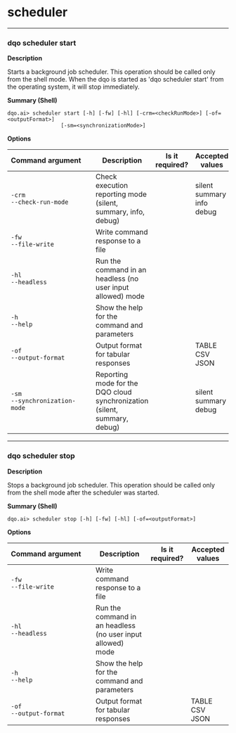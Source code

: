# scheduler

___
### **dqo scheduler start**

**Description**

Starts a background job scheduler. This operation should be called only from the shell mode. When the dqo is started as &#x27;dqo scheduler start&#x27; from the operating system, it will stop immediately.


**Summary (Shell)**
```
dqo.ai> scheduler start [-h] [-fw] [-hl] [-crm=<checkRunMode>] [-of=<outputFormat>]
                 [-sm=<synchronizationMode>]

```

**Options**  
  
| Command&nbsp;argument&nbsp;&nbsp;&nbsp;&nbsp; | Description | Is it required? | Accepted values |
|-----------------------------------------------|-------------|-----------------|-----------------|
|`-crm`<br/>`--check-run-mode`<br/>|Check execution reporting mode (silent, summary, info, debug)| |silent<br/>summary<br/>info<br/>debug<br/>|
|`-fw`<br/>`--file-write`<br/>|Write command response to a file| ||
|`-hl`<br/>`--headless`<br/>|Run the command in an headless (no user input allowed) mode| ||
|`-h`<br/>`--help`<br/>|Show the help for the command and parameters| ||
|`-of`<br/>`--output-format`<br/>|Output format for tabular responses| |TABLE<br/>CSV<br/>JSON<br/>|
|`-sm`<br/>`--synchronization-mode`<br/>|Reporting mode for the DQO cloud synchronization (silent, summary, debug)| |silent<br/>summary<br/>debug<br/>|




___
### **dqo scheduler stop**

**Description**

Stops a background job scheduler. This operation should be called only from the shell mode after the scheduler was started.


**Summary (Shell)**
```
dqo.ai> scheduler stop [-h] [-fw] [-hl] [-of=<outputFormat>]

```

**Options**  
  
| Command&nbsp;argument&nbsp;&nbsp;&nbsp;&nbsp; | Description | Is it required? | Accepted values |
|-----------------------------------------------|-------------|-----------------|-----------------|
|`-fw`<br/>`--file-write`<br/>|Write command response to a file| ||
|`-hl`<br/>`--headless`<br/>|Run the command in an headless (no user input allowed) mode| ||
|`-h`<br/>`--help`<br/>|Show the help for the command and parameters| ||
|`-of`<br/>`--output-format`<br/>|Output format for tabular responses| |TABLE<br/>CSV<br/>JSON<br/>|



